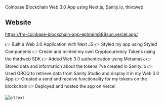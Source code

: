 Coinbase Blockchain Web 3.0 App using Next.js, Sanity.io, thirdweb

## Website

https://fm-coinbase-blockchain-app-ephraim888sun.vercel.app/

👉  Built a Web 3.0 Application with Next JS
👉  Styled my app using Styled Components
👉  Create and minted my own Cryptocurrency Tokens using the thirdweb SDK
👉  Added Web 3.0 authentication using Metamask
👉  Stored data and information about the tokens I've created in Sanity.io 
👉  Used GROQ to retrieve data from Sanity Studio and display it in my Web 3.0 App
👉  Created a send and receive functionality for my tokens on the blockchain
👉  Deployed and hosted the app on Vercel 

![alt text](https://github.com/[ephraim888sun]/[Coinbase-blockchain-app]/blob/[main]/coinbase-image.jpg?raw=true)
